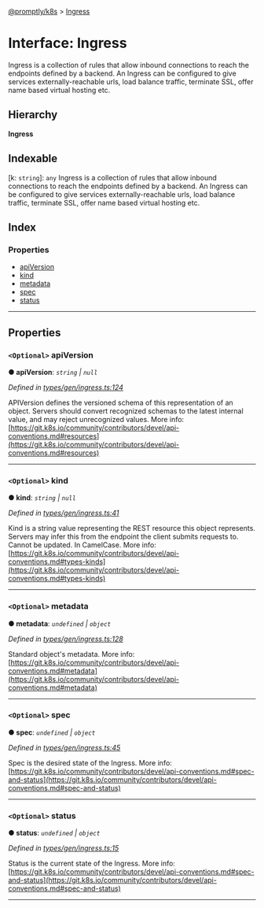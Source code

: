 [@promptly/k8s](../README.md) > [Ingress](../interfaces/ingress.md)

# Interface: Ingress

Ingress is a collection of rules that allow inbound connections to reach the endpoints defined by a backend. An Ingress can be configured to give services externally-reachable urls, load balance traffic, terminate SSL, offer name based virtual hosting etc.

## Hierarchy

**Ingress**

## Indexable

\[k: `string`\]:&nbsp;`any`
Ingress is a collection of rules that allow inbound connections to reach the endpoints defined by a backend. An Ingress can be configured to give services externally-reachable urls, load balance traffic, terminate SSL, offer name based virtual hosting etc.

## Index

### Properties

* [apiVersion](ingress.md#apiversion)
* [kind](ingress.md#kind)
* [metadata](ingress.md#metadata)
* [spec](ingress.md#spec)
* [status](ingress.md#status)

---

## Properties

<a id="apiversion"></a>

### `<Optional>` apiVersion

**● apiVersion**: *`string` \| `null`*

*Defined in [types/gen/ingress.ts:124](https://github.com/rzane/k8s/blob/67fb0bc/src/types/gen/ingress.ts#L124)*

APIVersion defines the versioned schema of this representation of an object. Servers should convert recognized schemas to the latest internal value, and may reject unrecognized values. More info: [https://git.k8s.io/community/contributors/devel/api-conventions.md#resources](https://git.k8s.io/community/contributors/devel/api-conventions.md#resources)

___
<a id="kind"></a>

### `<Optional>` kind

**● kind**: *`string` \| `null`*

*Defined in [types/gen/ingress.ts:41](https://github.com/rzane/k8s/blob/67fb0bc/src/types/gen/ingress.ts#L41)*

Kind is a string value representing the REST resource this object represents. Servers may infer this from the endpoint the client submits requests to. Cannot be updated. In CamelCase. More info: [https://git.k8s.io/community/contributors/devel/api-conventions.md#types-kinds](https://git.k8s.io/community/contributors/devel/api-conventions.md#types-kinds)

___
<a id="metadata"></a>

### `<Optional>` metadata

**● metadata**: *`undefined` \| `object`*

*Defined in [types/gen/ingress.ts:128](https://github.com/rzane/k8s/blob/67fb0bc/src/types/gen/ingress.ts#L128)*

Standard object's metadata. More info: [https://git.k8s.io/community/contributors/devel/api-conventions.md#metadata](https://git.k8s.io/community/contributors/devel/api-conventions.md#metadata)

___
<a id="spec"></a>

### `<Optional>` spec

**● spec**: *`undefined` \| `object`*

*Defined in [types/gen/ingress.ts:45](https://github.com/rzane/k8s/blob/67fb0bc/src/types/gen/ingress.ts#L45)*

Spec is the desired state of the Ingress. More info: [https://git.k8s.io/community/contributors/devel/api-conventions.md#spec-and-status](https://git.k8s.io/community/contributors/devel/api-conventions.md#spec-and-status)

___
<a id="status"></a>

### `<Optional>` status

**● status**: *`undefined` \| `object`*

*Defined in [types/gen/ingress.ts:15](https://github.com/rzane/k8s/blob/67fb0bc/src/types/gen/ingress.ts#L15)*

Status is the current state of the Ingress. More info: [https://git.k8s.io/community/contributors/devel/api-conventions.md#spec-and-status](https://git.k8s.io/community/contributors/devel/api-conventions.md#spec-and-status)

___

